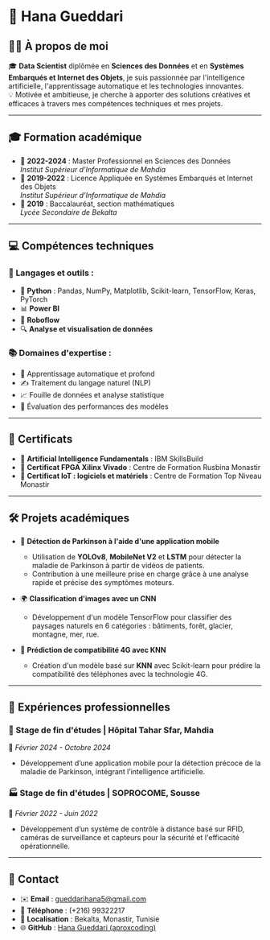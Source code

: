 # 🌟 Hana Gueddari

## 🙋‍♀️ À propos de moi  
🎓 **Data Scientist** diplômée en **Sciences des Données** et en **Systèmes Embarqués et Internet des Objets**, je suis passionnée par l'intelligence artificielle, l'apprentissage automatique et les technologies innovantes.  
💡 Motivée et ambitieuse, je cherche à apporter des solutions créatives et efficaces à travers mes compétences techniques et mes projets.

---

## 🎓 Formation académique  
- 🏫 **2022-2024** : Master Professionnel en Sciences des Données  
  _Institut Supérieur d'Informatique de Mahdia_  
- 🏫 **2019-2022** : Licence Appliquée en Systèmes Embarqués et Internet des Objets  
  _Institut Supérieur d'Informatique de Mahdia_  
- 📘 **2019** : Baccalauréat, section mathématiques  
  _Lycée Secondaire de Bekalta_

---

## 💻 Compétences techniques  
### 🔧 Langages et outils :  
- 🐍 **Python** : Pandas, NumPy, Matplotlib, Scikit-learn, TensorFlow, Keras, PyTorch  
- 📊 **Power BI**  
- 🤖 **Roboflow**  
- 🔍 **Analyse et visualisation de données**

### 📚 Domaines d'expertise :  
- 🤖 Apprentissage automatique et profond  
- ✍️ Traitement du langage naturel (NLP)  
- 📈 Fouille de données et analyse statistique  
- 🧪 Évaluation des performances des modèles  

---

## 📜 Certificats  
- 🏅 **Artificial Intelligence Fundamentals** : IBM SkillsBuild  
- 🏅 **Certificat FPGA Xilinx Vivado** : Centre de Formation Rusbina Monastir  
- 🏅 **Certificat IoT : logiciels et matériels** : Centre de Formation Top Niveau Monastir  

---

## 🛠️ Projets académiques  
- 🚀 **Détection de Parkinson à l'aide d'une application mobile**  
  - Utilisation de **YOLOv8**, **MobileNet V2** et **LSTM** pour détecter la maladie de Parkinson à partir de vidéos de patients.  
  - Contribution à une meilleure prise en charge grâce à une analyse rapide et précise des symptômes moteurs.  

- 🌍 **Classification d'images avec un CNN**  
  - Développement d'un modèle TensorFlow pour classifier des paysages naturels en 6 catégories : bâtiments, forêt, glacier, montagne, mer, rue.  

- 📱 **Prédiction de compatibilité 4G avec KNN**  
  - Création d'un modèle basé sur **KNN** avec Scikit-learn pour prédire la compatibilité des téléphones avec la technologie 4G.  

---

## 🏢 Expériences professionnelles  
### 🏥 Stage de fin d'études | **Hôpital Tahar Sfar, Mahdia**  
📅 _Février 2024 - Octobre 2024_  
- Développement d’une application mobile pour la détection précoce de la maladie de Parkinson, intégrant l’intelligence artificielle.  

### 🏭 Stage de fin d'études | **SOPROCOME, Sousse**  
📅 _Février 2022 - Juin 2022_  
- Développement d’un système de contrôle à distance basé sur RFID, caméras de surveillance et capteurs pour la sécurité et l'efficacité opérationnelle.

---

## 📧 Contact  
- ✉️ **Email** : gueddarihana5@gmail.com  
- 📱 **Téléphone** : (+216) 99322217  
- 📍 **Localisation** : Bekalta, Monastir, Tunisie  
- 🌐 **GitHub** : [Hana Gueddari (aproxcoding)](https://github.com/aproxcoding)
